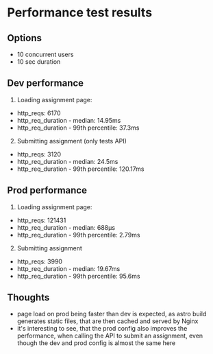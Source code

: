 # Performance test results

## Options

- 10 concurrent users
- 10 sec duration

## Dev performance

1. Loading assignment page:

- http_reqs: 6170
- http_req_duration - median: 14.95ms
- http_req_duration - 99th percentile: 37.3ms

2. Submitting assignment (only tests API)

- http_reqs: 3120
- http_req_duration - median: 24.5ms
- http_req_duration - 99th percentile: 120.17ms

## Prod performance

1. Loading assignment page:

- http_reqs: 121431
- http_req_duration - median: 688µs
- http_req_duration - 99th percentile: 2.79ms

2. Submitting assignment

- http_reqs: 3990
- http_req_duration - median: 19.67ms
- http_req_duration - 99th percentile: 95.6ms

## Thoughts

- page load on prod being faster than dev is expected, as astro build generates
  static files, that are then cached and served by Nginx
- it's interesting to see, that the prod config also improves the performance,
  when calling the API to submit an assignment, even though the dev and prod
  config is almost the same here
